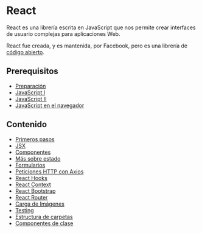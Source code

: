 # React

React es una librería escrita en JavaScript que nos permite crear interfaces de usuario complejas para aplicaciones Web.

React fue creada, y es mantenida, por Facebook, pero es una librería de [código abierto](https://github.com/facebook/react).

## Prerequisitos

* [Preparación](../preparacion/)
* [JavaScript I](../javascript-i/)
* [JavaScript II](../javascript-ii/)
* [JavaScript en el navegador](../javascript-browser/)

## Contenido

* [Primeros pasos](primeros-pasos.md)
* [JSX](jsx.md)
* [Componentes](componentes.md)
* [Más sobre estado](mas-sobre-estado.md)
* [Formularios](formularios.md)
* [Peticiones HTTP con Axios](peticiones-http-con-axios.md)
* [React Hooks](react-hooks.md)
* [React Context](context.md)
* [React Bootstrap](react-bootstrap.md)
* [React Router](react-router.md)
* [Carga de Imágenes](carga-de-imagenes.md)
* [Testing](testing.md)
* [Estructura de carpetas](estructura-carpetas.md)
* [Componentes de clase](componentes-clase.md)